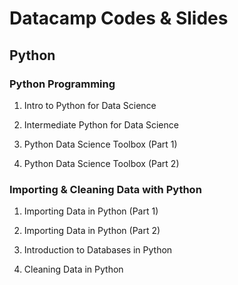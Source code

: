 # Datacamp Codes & Slides

## Python

### Python Programming

01. Intro to Python for Data Science

02. Intermediate Python for Data Science

03. Python Data Science Toolbox (Part 1)

04. Python Data Science Toolbox (Part 2)

### Importing & Cleaning Data with Python

01. Importing Data in Python (Part 1)

02. Importing Data in Python (Part 2)

03. Introduction to Databases in Python

04. Cleaning Data in Python
